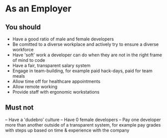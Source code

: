 # As an Employer

## You should

- Have a good ratio of male and female developers
- Be comitted to a diverse workplace and actively try to ensure a diverse workforce
- Have 'soft' work a developer can do when they are not in the right frame of mind to code
- Have a fair, transparent salary system
- Engage in team-building, for example paid hack-days, paid for team meals
- Allow time off for healthcare appointments
- Allow remote working
- Provide staff with ergonomic workstations

## Must not

– Have a 'dudebro' culture
– Have 0 female developers
– Pay one developer more than another outside of a transparent system, for example pay grades with steps up based on time & experience with the company

